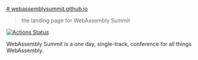[# webassemblysummit.github.io](https://webassemblysummit.github.io)
> the landing page for WebAssembly Summit

[![Actions Status](https://github.com/webassemblysummit/webassemblysummit.github.io/workflows/Deploy%20production%20site/badge.svg)](https://github.com/webassemblysummit/webassemblysummit.github.io/actions)

WebAssembly Summit is a one day, single-track, conference for all things WebAssembly.
